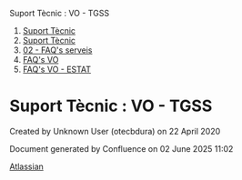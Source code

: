 Suport Tècnic : VO - TGSS  

1.  [Suport Tècnic](index.md)
2.  [Suport Tècnic](13893782.md)
3.  [02 - FAQ's serveis](26313393.md)
4.  [FAQ's VO](28705575.md)
5.  [FAQ's VO - ESTAT](28705579.md)

Suport Tècnic : VO - TGSS
=========================

Created by Unknown User (otecbdura) on 22 April 2020

  

Document generated by Confluence on 02 June 2025 11:02

[Atlassian](http://www.atlassian.com/)